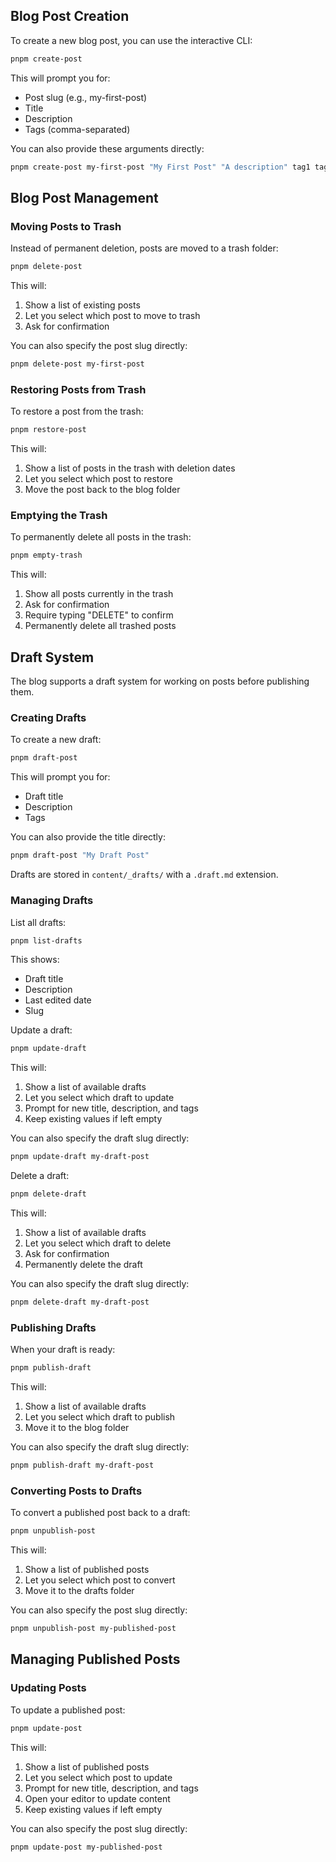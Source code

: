 ## Blog Post Creation

To create a new blog post, you can use the interactive CLI:

```bash
pnpm create-post
```

This will prompt you for:

- Post slug (e.g., my-first-post)
- Title
- Description
- Tags (comma-separated)

You can also provide these arguments directly:

```bash
pnpm create-post my-first-post "My First Post" "A description" tag1 tag2
```

## Blog Post Management

### Moving Posts to Trash

Instead of permanent deletion, posts are moved to a trash folder:

```bash
pnpm delete-post
```

This will:

1. Show a list of existing posts
2. Let you select which post to move to trash
3. Ask for confirmation

You can also specify the post slug directly:

```bash
pnpm delete-post my-first-post
```

### Restoring Posts from Trash

To restore a post from the trash:

```bash
pnpm restore-post
```

This will:

1. Show a list of posts in the trash with deletion dates
2. Let you select which post to restore
3. Move the post back to the blog folder

### Emptying the Trash

To permanently delete all posts in the trash:

```bash
pnpm empty-trash
```

This will:

1. Show all posts currently in the trash
2. Ask for confirmation
3. Require typing "DELETE" to confirm
4. Permanently delete all trashed posts

## Draft System

The blog supports a draft system for working on posts before publishing them.

### Creating Drafts

To create a new draft:

```bash
pnpm draft-post
```

This will prompt you for:

- Draft title
- Description
- Tags

You can also provide the title directly:

```bash
pnpm draft-post "My Draft Post"
```

Drafts are stored in `content/_drafts/` with a `.draft.md` extension.

### Managing Drafts

List all drafts:

```bash
pnpm list-drafts
```

This shows:

- Draft title
- Description
- Last edited date
- Slug

Update a draft:

```bash
pnpm update-draft
```

This will:

1. Show a list of available drafts
2. Let you select which draft to update
3. Prompt for new title, description, and tags
4. Keep existing values if left empty

You can also specify the draft slug directly:

```bash
pnpm update-draft my-draft-post
```

Delete a draft:

```bash
pnpm delete-draft
```

This will:

1. Show a list of available drafts
2. Let you select which draft to delete
3. Ask for confirmation
4. Permanently delete the draft

You can also specify the draft slug directly:

```bash
pnpm delete-draft my-draft-post
```

### Publishing Drafts

When your draft is ready:

```bash
pnpm publish-draft
```

This will:

1. Show a list of available drafts
2. Let you select which draft to publish
3. Move it to the blog folder

You can also specify the draft slug directly:

```bash
pnpm publish-draft my-draft-post
```

### Converting Posts to Drafts

To convert a published post back to a draft:

```bash
pnpm unpublish-post
```

This will:

1. Show a list of published posts
2. Let you select which post to convert
3. Move it to the drafts folder

You can also specify the post slug directly:

```bash
pnpm unpublish-post my-published-post
```

## Managing Published Posts

### Updating Posts

To update a published post:

```bash
pnpm update-post
```

This will:

1. Show a list of published posts
2. Let you select which post to update
3. Prompt for new title, description, and tags
4. Open your editor to update content
5. Keep existing values if left empty

You can also specify the post slug directly:

```bash
pnpm update-post my-published-post
```
